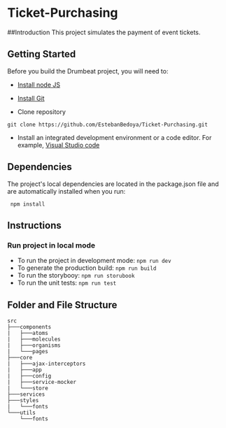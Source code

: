 # Ticket-Purchasing

##Introduction
This project simulates the payment of event tickets.

## Getting Started
Before you build the Drumbeat project, you will need to:
* [Install node JS](https://nodejs.org/en/)
* [Install Git](https://nodejs.org/en/)

* Clone repository 
```shell
git clone https://github.com/EstebanBedoya/Ticket-Purchasing.git
```

* Install an integrated development environment or a code editor. For example, [Visual Studio code](https://code.visualstudio.com/)

## Dependencies
The project's local dependencies are located in the package.json file and are automatically installed when you run:
```shell
 npm install
```

## Instructions
### Run project in local mode
* To run the project in development mode: `npm run dev`
* To generate the production build: `npm run build`
* To run the storybooy: `npm run storubook`
* To run the unit tests: `npm run test`

## Folder and File Structure
```
src
├───components
|   ├───atoms
|   ├───molecules
|   ├───organisms
|   └───pages
├───core
|   ├───ajax-interceptors
|   ├───app
|   ├───config
|   ├───service-mocker
|   └───store
├───services
├───styles
|   └───fonts
└───utils
    └───fonts
```
